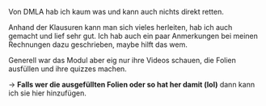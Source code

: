 Von DMLA hab ich kaum was und kann auch nichts direkt retten.

Anhand der Klausuren kann man sich vieles herleiten, hab ich auch gemacht und lief sehr gut.
Ich hab auch ein paar Anmerkungen bei meinen Rechnungen dazu geschrieben, maybe hilft das wem.

Generell war das Modul aber eig nur ihre Videos schauen, die Folien ausfüllen und ihre quizzes machen. 

-> **Falls wer die ausgefüllten Folien oder so hat her damit (lol)** dann kann ich sie hier hinzufügen.